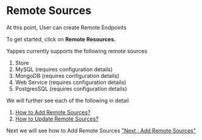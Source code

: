Remote Sources
==============

At this point, User can create Remote Endpoints

To get started, click on **Remote Resources.**

<!-- ![](images/remote_sources/remote_sources_1.png) -->

Yappes currently supports the following remote sources

1.  Store
2.  MySQL (requires configuration details)
3.  MongoDB (requires configuration details)
4.  Web Service (requires configuration details)
5.  PostgresSQL (requires configuration details)

We will further see each of the following in detail

1.  [How to Add Remote Sources?](add_remote_sources)
2.  [How to Update Remote Sources?](update_remote_sources)

Next we will see how to Add Remote Sources ["Next : Add Remote
Sources"](add_remote_sources)
